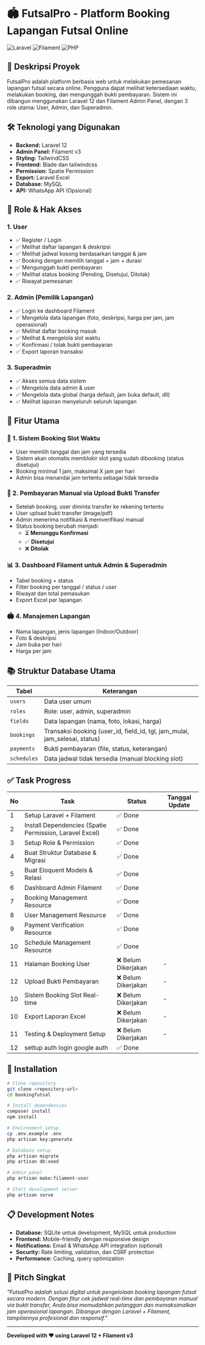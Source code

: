 # 🏟️ FutsalPro - Platform Booking Lapangan Futsal Online

![Laravel](https://img.shields.io/badge/Laravel-12.0-red.svg)
![Filament](https://img.shields.io/badge/Filament-3.0-yellow.svg)
![PHP](https://img.shields.io/badge/PHP-8.2+-blue.svg)

## 📝 Deskripsi Proyek

FutsalPro adalah platform berbasis web untuk melakukan pemesanan lapangan futsal secara online. Pengguna dapat melihat ketersediaan waktu, melakukan booking, dan mengunggah bukti pembayaran. Sistem ini dibangun menggunakan Laravel 12 dan Filament Admin Panel, dengan 3 role utama: User, Admin, dan Superadmin.

## 🛠️ Teknologi yang Digunakan

- **Backend:** Laravel 12
- **Admin Panel:** Filament v3
- **Styling:** TailwindCSS
- **Frontend:** Blade dan tailwindcss
- **Permission:** Spatie Permission
- **Export:** Laravel Excel
- **Database:** MySQL
- **API:** WhatsApp API (Opsional)

## 👥 Role & Hak Akses

### 1. User
- ✅ Register / Login
- ✅ Melihat daftar lapangan & deskripsi  
- ✅ Melihat jadwal kosong berdasarkan tanggal & jam
- ✅ Booking dengan memilih tanggal + jam + durasi
- ✅ Mengunggah bukti pembayaran
- ✅ Melihat status booking (Pending, Disetujui, Ditolak)
- ✅ Riwayat pemesanan

### 2. Admin (Pemilik Lapangan)
- ✅ Login ke dashboard Filament
- ✅ Mengelola data lapangan (foto, deskripsi, harga per jam, jam operasional)
- ✅ Melihat daftar booking masuk
- ✅ Melihat & mengelola slot waktu
- ✅ Konfirmasi / tolak bukti pembayaran
- ✅ Export laporan transaksi

### 3. Superadmin
- ✅ Akses semua data sistem
- ✅ Mengelola data admin & user
- ✅ Mengelola data global (harga default, jam buka default, dll)
- ✅ Melihat laporan menyeluruh seluruh lapangan

## 🧩 Fitur Utama

### 📆 1. Sistem Booking Slot Waktu
- User memilih tanggal dan jam yang tersedia
- Sistem akan otomatis memblokir slot yang sudah dibooking (status disetujui)
- Booking minimal 1 jam, maksimal X jam per hari
- Admin bisa menandai jam tertentu sebagai tidak tersedia

### 📄 2. Pembayaran Manual via Upload Bukti Transfer
- Setelah booking, user diminta transfer ke rekening tertentu
- User upload bukti transfer (image/pdf)
- Admin menerima notifikasi & memverifikasi manual
- Status booking berubah menjadi:
  - ⏳ **Menunggu Konfirmasi**
  - ✅ **Disetujui**
  - ❌ **Ditolak**

### 📊 3. Dashboard Filament untuk Admin & Superadmin
- Tabel booking + status
- Filter booking per tanggal / status / user
- Riwayat dan total pemasukan
- Export Excel per lapangan

### 🏟️ 4. Manajemen Lapangan
- Nama lapangan, jenis lapangan (Indoor/Outdoor)
- Foto & deskripsi
- Jam buka per hari
- Harga per jam

## 📚 Struktur Database Utama

| Tabel | Keterangan |
|-------|------------|
| `users` | Data user umum |
| `roles` | Role: user, admin, superadmin |
| `fields` | Data lapangan (nama, foto, lokasi, harga) |
| `bookings` | Transaksi booking (user_id, field_id, tgl, jam_mulai, jam_selesai, status) |
| `payments` | Bukti pembayaran (file, status, keterangan) |
| `schedules` | Data jadwal tidak tersedia (manual blocking slot) |

## ✅ Task Progress

| No | Task | Status | Tanggal Update |
|----|------|--------|----------------|
| 1 | Setup Laravel + Filament | ✅ Done 
| 2 | Install Dependencies (Spatie Permission, Laravel Excel) | ✅ Done 
| 3 | Setup Role & Permission | ✅ Done
| 4 | Buat Struktur Database & Migrasi | ✅ Done 
| 5 | Buat Eloquent Models & Relasi | ✅ Done   
| 6 | Dashboard Admin Filament | ✅ Done  
| 7 | Booking Management Resource | ✅ Done   
| 8 | User Management Resource | ✅ Done  
| 9 | Payment Verification Resource | ✅ Done 
| 10 | Schedule Management Resource | ✅ Done   
| 11 | Halaman Booking User | ❌ Belum Dikerjakan | - |
| 12 | Upload Bukti Pembayaran | ❌ Belum Dikerjakan | - |
| 10 | Sistem Booking Slot Real-time | ❌ Belum Dikerjakan | - |
| 10 | Export Laporan Excel | ❌ Belum Dikerjakan | - |
| 11 | Testing & Deployment Setup | ❌ Belum Dikerjakan | - |
| 12 | settup auth login google auth | ✅ Done 

## 🚀 Installation

```bash 
# Clone repository
git clone <repository-url>
cd bookingfutsal

# Install dependencies
composer install
npm install

# Environment setup
cp .env.example .env
php artisan key:generate

# Database setup
php artisan migrate
php artisan db:seed

# Admin panel
php artisan make:filament-user

# Start development server
php artisan serve
```

## 📋 Development Notes

- **Database:** SQLite untuk development, MySQL untuk production
- **Frontend:** Mobile-friendly dengan responsive design
- **Notifications:** Email & WhatsApp API integration (optional)
- **Security:** Rate limiting, validation, dan CSRF protection
- **Performance:** Caching, query optimization

## 💬 Pitch Singkat

*"FutsalPro adalah solusi digital untuk pengelolaan booking lapangan futsal secara modern. Dengan fitur cek jadwal real-time dan pembayaran manual via bukti transfer, Anda bisa memudahkan pelanggan dan memaksimalkan jam operasional lapangan. Dibangun dengan Laravel + Filament, tampilannya profesional dan responsif."*

---

**Developed with ❤️ using Laravel 12 + Filament v3**
